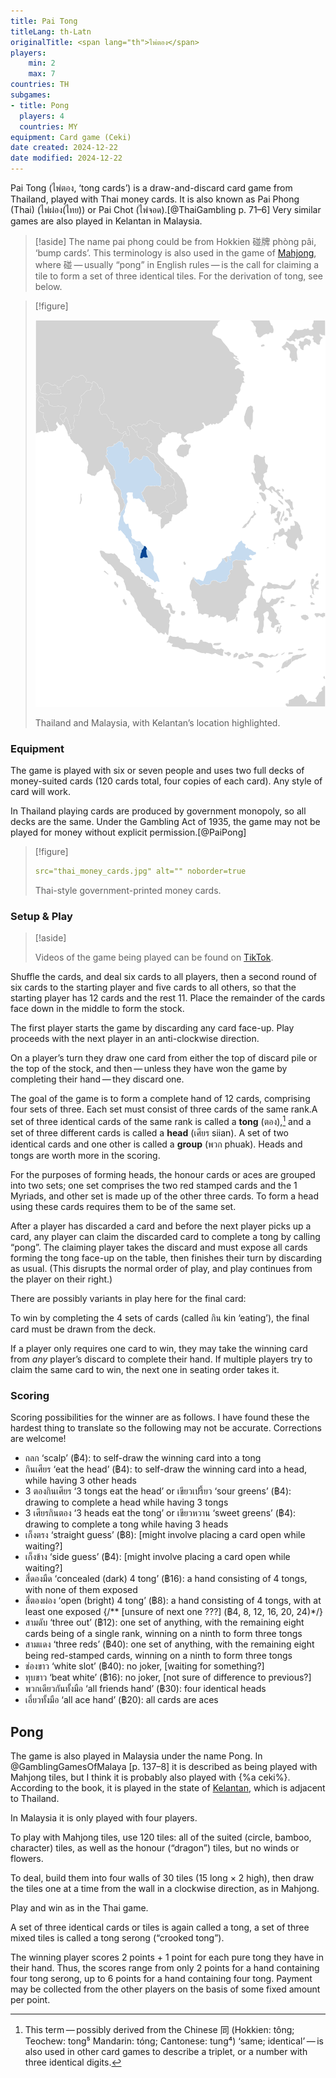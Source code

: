 ```yaml
---
title: Pai Tong
titleLang: th-Latn
originalTitle: <span lang="th">ไพ่ตอง</span>
players: 
    min: 2
    max: 7
countries: TH
subgames:
- title: Pong
  players: 4
  countries: MY
equipment: Card game (Ceki)
date created: 2024-12-22
date modified: 2024-12-22
---
```


<p class="lead">
<span class="noun aka" lang="th-Latn">Pai Tong</span> (<span lang="th" class="aka">ไพ่ตอง</span>, ‘<span lang="th-Latn">tong</span> cards’) is a draw-and-discard card game from Thailand, played with Thai money cards. It is also known as <span class="noun" lang="th-Latn" class="aka">Pai Phong (Thai)</span> (<span lang="th" class="aka">ไพ่ผ่อง(ไทย)</span>) or <span class="noun" lang="th-Latn" class="aka">Pai Chot</span> (<span lang="th" class="aka">ไพ่จอด</span>).[@ThaiGambling p. 71–6] Very similar games are also played in Kelantan in Malaysia.
</p>

> [!aside]
> The name <span lang="th-Latn">pai phong</span> could be from Hokkien <span lang="zh">碰牌</span> <span lang="nan-Latn">phòng pâi</span>, ‘bump cards’. This terminology is also used in the game of [Mahjong](games/mahjong/mahjong.md), where <span lang="zh">碰</span> — usually “pong” in English rules — is the call for claiming a tile to form a set of three identical tiles. For the derivation of <span lang="th-latn">tong</span>, see below.

> [!figure]
>
> ![](../../maps/Pong.svg)
>
> Thailand and Malaysia, with Kelantan’s location highlighted.

### Equipment

The game is played with six or seven people and uses two full decks of
money-suited cards (120 cards total, four copies of each card). Any style of
card will work.

In Thailand playing cards are produced by government monopoly, so all decks are
the same. Under the Gambling Act of 1935, the game may not be played for money without explicit permission.[@PaiPong]

> [!figure]
>
> ```yaml
> src="thai_money_cards.jpg" alt="" noborder=true 
> ```
>
> Thai-style government-printed money cards.


### Setup & Play

> [!aside]
>
> Videos of the game being played can be found on [TikTok](https://www.tiktok.com/@greathitz/video/6830362440400702722).

Shuffle the cards, and deal six cards to all players, then a second round of six cards to the starting player and five cards to all others, so that the starting player has 12 cards and the rest 11. Place the remainder of the cards face down in the middle to form the stock.

The first player starts the game by discarding any card face-up. Play proceeds with the next player in an anti-clockwise direction.

On a player’s turn they draw one card from either the top of discard pile or the top of the stock, and then — unless they have won the game by completing their hand — they discard one. 

The goal of the game is to form a complete hand of 12 cards, comprising four sets of three. Each set must consist of three cards of the same rank.A set of three identical cards of the same rank is called a **<span lang="th-Latn">tong</span>** (<span lang="th">ตอง</span>),[^fn0] and a set of three different cards is called a **head** (<span lang="th">เศียร</span> <span lang="th-Latn">siian</span>). A set of two identical cards and one other is called a **group** (<span lang="th">พวก</span> <span lang="th-Latn">phuak</span>). Heads and <span lang="th-Latn">tong</span>s are worth more in the scoring.

[^fn0]: This term — possibly derived from the Chinese <span lang="zh">同</span> (Hokkien: <span lang="nan-Latn">tông</span>; Teochew: <span lang="tws-Latn">tong⁵</span> Mandarin: <span lang="cmn-Latn-pinyin">tóng</span>; Cantonese: <span lang="yue-Latn-jyutping">tung⁴</span>) ‘same; identical’ — is also used in other card games to describe a triplet, or a number with three identical digits.

For the purposes of forming heads, the honour cards or aces are grouped into two sets; one set comprises the two red stamped cards and the 1 Myriads, and other set is made up of the other three cards. To form a head using these cards requires them to be of the same set.

After a player has discarded a card and before the next player picks up a card, any player can claim the discarded card to complete a <span lang="th-Latn">tong</span> by calling “pong”. The claiming player takes the discard and must expose all cards forming the <span lang="th-Latn">tong</span> face-up on the table, then finishes their turn by discarding as usual. (This disrupts the normal order of play, and play continues from the player on their right.)

There are possibly variants in play here for the final card:

To win by completing the 4 sets of cards (called <span lang="th">กิน</span> <span lang="th-Latn">kin</span> ‘eating’), the final card must be drawn from the deck.
 
If a player only requires one card to win, they may take the winning card from
*any* player’s discard to complete their hand. If multiple players try to claim
the same card to win, the next one in seating order takes it.

### Scoring

Scoring possibilities for the winner are as follows. I have found these the hardest thing to translate so the following may not be accurate. Corrections are welcome!

* <span lang="th">ถลก</span> ‘scalp’ (฿4): to self-draw the winning card into a tong
* <span lang="th">กินเศียร</span> ‘eat the head’ (฿4): to self-draw the winning card into a head, while having 3 other heads
* <span lang="th">3 ตองกินเศียร</span> ‘3 tongs eat the head’ or <span lang="th">เขียวเปรี้ยว</span> ‘sour greens’ (฿4): drawing to complete a head while having 3 tongs
* <span lang="th">3 เศียรกินตอง</span> ‘3 heads eat the tong’ or <span lang="th">เขียวหวาน</span> ‘sweet greens’ (฿4): drawing to complete a tong while having 3 heads
* <span lang="th">เก็งตรง</span> ‘straight guess’ (฿8): [might involve placing a card open while waiting?]
* <span lang="th">เก็งข้าง</span> ‘side guess’ (฿4): [might involve placing a card open while waiting?]
* <span lang="th">สี่ดองมืด</span> ‘concealed (dark) 4 tong’ (฿16): a hand consisting of 4 tongs, with none of them exposed
* <span lang="th">สี่ตองผ่อง</span> ‘open (bright) 4 tong’ (฿8): a hand consisting of 4 tongs, with at least one exposed
{/** [unsure of next one ???] (฿4, 8, 12, 16, 20, 24)*/}
* <span lang="th">สามดับ</span> ‘three out’ (฿12): one set of anything, with the remaining eight cards being of a single rank, winning on a ninth to form three tongs
* <span lang="th">สามแดง</span> ‘three reds’ (฿40): one set of anything, with the remaining eight being red-stamped cards, winning on a ninth to form three tongs
* ช่องขาว ‘white slot’ (฿40): no joker, [waiting for something?]
* ทุบขาว ‘beat white’ (฿16): no joker, [not sure of difference to previous?]
* <span lang="th">พวกเดียวกันทั้งมือ</span> ‘all friends hand’ (฿30): four identical heads
* <span lang="th">เอี่ยวทั้งมือ</span> ‘all ace hand’ (฿20): all cards are aces

## Pong

The game is also played in Malaysia under the name <span class="noun aka" lang="ms">Pong</span>. In @GamblingGamesOfMalaya [p. 137–8] it is described as being played with Mahjong tiles, but I think it is probably also played with {%a ceki%}. According to the book, it is played in the state of [Kelantan](https://en.wikipedia.org/wiki/Kelantan), which is adjacent to Thailand.

In Malaysia it is only played with four players.

To play with Mahjong tiles, use 120 tiles: all of the suited (circle, bamboo,
character) tiles, as well as the honour (“dragon”) tiles, but no winds or
flowers.

To deal, build them into four walls of 30 tiles (15 long × 2 high), then draw
the tiles one at a time from the wall in a clockwise direction, as in Mahjong.

Play and win as in the Thai game.

A set of three identical cards or tiles is again called a <span lang="ms">tong</span>,
a set of three mixed tiles is called a <span lang="ms">tong serong</span>
(“crooked <span lang="ms">tong</span>”).

The winning player scores 2 points + 1 point for each pure <span
lang="ms">tong</span> they have in their hand. Thus, the scores range from only
2 points for a hand containing four <span lang="ms">tong serong</span>, up to 6
points for a hand containing four <span lang="ms">tong</span>. Payment may be
collected from the other players on the basis of some fixed amount per point.
